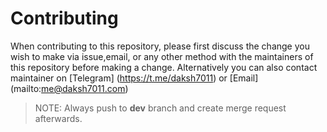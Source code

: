 # Contributing

When contributing to this repository, please first discuss the change you wish 
to make via issue,email, or any other method with the maintainers of this repository 
before making a change.
Alternatively you can also contact maintainer on [Telegram] (https://t.me/daksh7011) 
or [Email] (mailto:me@daksh7011.com)
>NOTE: Always push to **dev** branch and create merge request afterwards.
